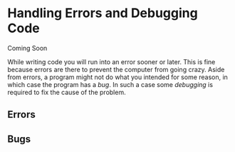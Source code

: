 # Handling Errors and Debugging Code
Coming Soon

While writing code you will run into an error sooner or later. This is fine because errors are there to prevent the computer from going crazy. Aside from errors, a program might not do what you intended for some reason, in which case the program has a _bug_. In such a case some _debugging_ is required to fix the cause of the problem.

## Errors



## Bugs
